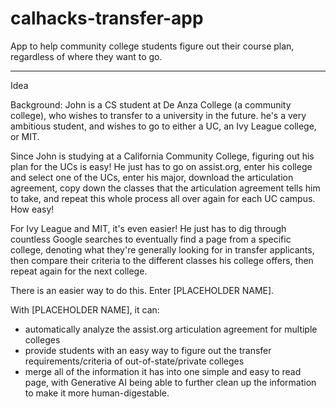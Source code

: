 # calhacks-transfer-app
App to help community college students figure out their course plan, regardless of where they want to go.

---
Idea

Background: John is a CS student at De Anza College (a community college), who wishes to transfer to a university in the future. he's a very ambitious student, and wishes to go to either a UC, an Ivy League college, or MIT.

Since John is studying at a California Community College, figuring out his plan for the UCs is easy! He just has to go on assist.org, enter his college and select one of the UCs, enter his major, download the articulation agreement, copy down the classes that the articulation agreement tells him to take, and repeat this whole process all over again for each UC campus. How easy!

For Ivy League and MIT, it's even easier! He just has to dig through countless Google searches to eventually find a page from a specific college, denoting what they're generally looking for in transfer applicants, then compare their criteria to the different classes his college offers, then repeat again for the next college.

There is an easier way to do this. Enter [PLACEHOLDER NAME].

With [PLACEHOLDER NAME], it can:
- automatically analyze the assist.org articulation agreement for multiple colleges
- provide students with an easy way to figure out the transfer requirements/criteria of out-of-state/private colleges
- merge all of the information it has into one simple and easy to read page, with Generative AI being able to further clean up the information to make it more human-digestable.
